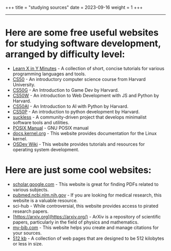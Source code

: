 +++
title = "studying sources"
date = 2023-09-16
weight = 1
+++

---

# Here are some free useful websites for studying software development, arranged by difficulty level:

- [Learn X in Y Minutes](https://learnxinyminutes.com/) - A collection of short, concise tutorials for various programming languages and tools.
- [CS50](https://cs50.harvard.edu/college/) - An introductory computer science course from Harvard University.
- [CS50G](https://pll.harvard.edu/course/cs50s-introduction-game-development) - An Introduction to Game Dev by Harvard.
- [CS50W](https://pll.harvard.edu/course/cs50s-web-programming-python-and-javascript/2023-05) - An introduction to Web Development with JS and Python by Harvard.
- [CS50AI](https://pll.harvard.edu/course/cs50s-introduction-artificial-intelligence-python/2023-05) - An Introduction to AI with Python by Harvard.
- [CS50P](https://pll.harvard.edu/course/cs50s-introduction-programming-python/2023-05) - An introduction to python development by Harvard.
- [suckless](https://suckless.org/) - A community-driven project that develops minimalist software tools and utilities.
- [POSIX Manual](https://www.gnu.org/software/guile/manual/html_node/POSIX.html) - GNU POSIX manual
- [docs.kernel.org](https://docs.kernel.org/#) - This website provides documentation for the Linux kernel.
- [OSDev Wiki](https://wiki.osdev.org/Tutorials) - This website provides tutorials and resources for operating system development.

# Here are just some cool websites:

- [scholar.google.com](http://scholar.google.com/) - This website is great for finding PDFs related to various subjects.
- [pubmed.ncbi.nlm.nih.gov](http://pubmed.ncbi.nlm.nih.gov/) - If you are looking for medical research, this website is a valuable resource.
- sci-hub - While controversial, this website provides access to pirated research papers.
- [https://arxiv.org](https://arxiv.org/) - ArXiv is a repository of scientific papers, particularly in the field of physics and mathematics.
- [my-bib.com](http://my-bib.com/) - This website helps you create and manage citations for your sources.
- [512 kb](https://512kb.club/) - A collection of web pages that are designed to be 512 kilobytes or less in size.
